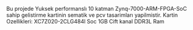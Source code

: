 Bu projede Yuksek performanslı 10 katman Zynq-7000-ARM-FPGA-SoC sahip gelistirme kartinin sematik ve pcv tasarimları yapilmistir. 
Kartin Ozellikleri:
  XC7Z020-2CLG484l Soc 
  1GB Cift kanal DDR3L Ram 
